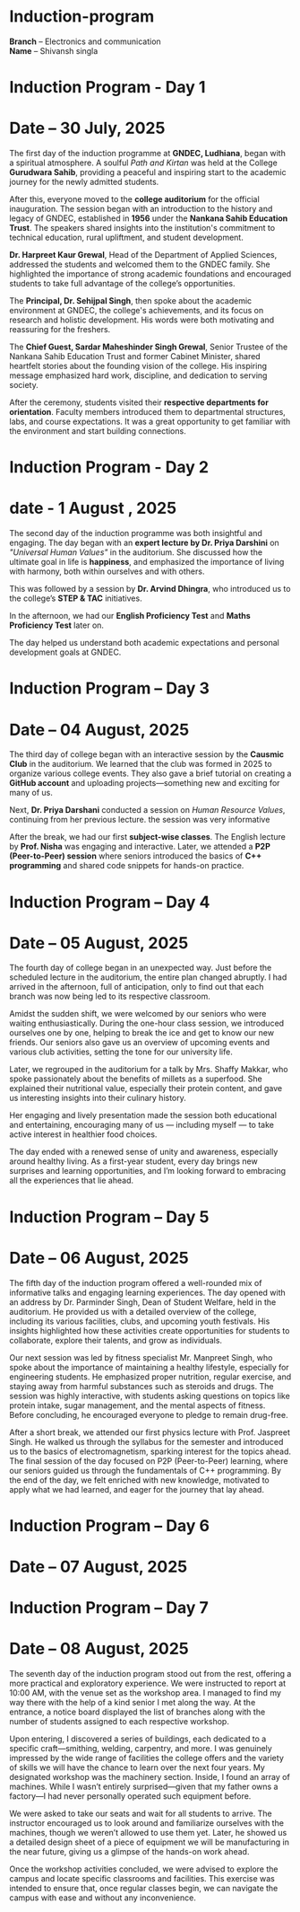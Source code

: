 # Induction-program
**Branch** – Electronics and communication  
**Name** – Shivansh singla  
# Induction Program - Day 1

# Date – 30 July, 2025  

The first day of the induction programme at **GNDEC, Ludhiana**, began with a spiritual atmosphere. A soulful *Path and Kirtan* was held at the College **Gurudwara Sahib**, providing a peaceful and inspiring start to the academic journey for the newly admitted students.

After this, everyone moved to the **college auditorium** for the official inauguration. The session began with an introduction to the history and legacy of GNDEC, established in **1956** under the **Nankana Sahib Education Trust**. The speakers shared insights into the institution's commitment to technical education, rural upliftment, and student development.

**Dr. Harpreet Kaur Grewal**, Head of the Department of Applied Sciences, addressed the students and welcomed them to the GNDEC family. She highlighted the importance of strong academic foundations and encouraged students to take full advantage of the college’s opportunities.

The **Principal, Dr. Sehijpal Singh**, then spoke about the academic environment at GNDEC, the college's achievements, and its focus on research and holistic development. His words were both motivating and reassuring for the freshers.

The **Chief Guest, Sardar Maheshinder Singh Grewal**, Senior Trustee of the Nankana Sahib Education Trust and former Cabinet Minister, shared heartfelt stories about the founding vision of the college. His inspiring message emphasized hard work, discipline, and dedication to serving society.

After the ceremony, students visited their **respective departments for orientation**. Faculty members introduced them to departmental structures, labs, and course expectations. It was a great opportunity to get familiar with the environment and start building connections.
# Induction Program - Day 2
# date - 1 August , 2025

The second day of the induction programme was both insightful and engaging. The day began with an **expert lecture by Dr. Priya Darshini** on *"Universal Human Values"* in the auditorium. She discussed how the ultimate goal in life is **happiness**, and emphasized the importance of living with harmony, both within ourselves and with others.

This was followed by a session by **Dr. Arvind Dhingra**, who introduced us to the college’s **STEP & TAC** initiatives.

In the afternoon, we had our **English Proficiency Test** and **Maths Proficiency Test** later on.

The day helped us understand both academic expectations and personal development goals at GNDEC.
# Induction Program – Day 3

# Date – 04 August, 2025

The third day of college began with an interactive session by the **Causmic Club** in the auditorium. We learned that the club was formed in 2025 to organize various college events. They also gave a brief tutorial on creating a **GitHub account** and uploading projects—something new and exciting for many of us.

Next, **Dr. Priya Darshani** conducted a session on *Human Resource Values*, continuing from her previous lecture. the session was very informative

After the break, we had our first **subject-wise classes**. The English lecture by **Prof. Nisha** was engaging and interactive. Later, we attended a **P2P (Peer-to-Peer) session** where seniors introduced the basics of **C++ programming** and shared code snippets for hands-on practice.
# Induction Program – Day 4

# Date – 05 August, 2025
The fourth day of college began in an unexpected way. Just before the scheduled lecture in the auditorium, the entire plan changed abruptly. I had arrived in the afternoon, full of anticipation, only to find out that each branch was now being led to its respective classroom.

Amidst the sudden shift, we were welcomed by our seniors who were waiting enthusiastically. During the one-hour class session, we introduced ourselves one by one, helping to break the ice and get to know our new friends. Our seniors also gave us an overview of upcoming events and various club activities, setting the tone for our university life.

Later, we regrouped in the auditorium for a talk by Mrs. Shaffy Makkar, who spoke passionately about the benefits of millets as a superfood. She explained their nutritional value, especially their protein content, and gave us interesting insights into their culinary history.

Her engaging and lively presentation made the session both educational and entertaining, encouraging many of us — including myself — to take active interest in healthier food choices.

The day ended with a renewed sense of unity and awareness, especially around healthy living. As a first-year student, every day brings new surprises and learning opportunities, and I’m looking forward to embracing all the experiences that lie ahead.
# Induction Program – Day 5

# Date – 06 August, 2025

The fifth day of the induction program offered a well-rounded mix of informative talks and engaging learning experiences. The day opened with an address by Dr. Parminder Singh, Dean of Student Welfare, held in the auditorium. He provided us with a detailed overview of the college, including its various facilities, clubs, and upcoming youth festivals. His insights highlighted how these activities create opportunities for students to collaborate, explore their talents, and grow as individuals.

Our next session was led by fitness specialist Mr. Manpreet Singh, who spoke about the importance of maintaining a healthy lifestyle, especially for engineering students. He emphasized proper nutrition, regular exercise, and staying away from harmful substances such as steroids and drugs. The session was highly interactive, with students asking questions on topics like protein intake, sugar management, and the mental aspects of fitness. Before concluding, he encouraged everyone to pledge to remain drug-free.

After a short break, we attended our first physics lecture with Prof. Jaspreet Singh. He walked us through the syllabus for the semester and introduced us to the basics of electromagnetism, sparking interest for the topics ahead. The final session of the day focused on P2P (Peer-to-Peer) learning, where our seniors guided us through the fundamentals of C++ programming. By the end of the day, we felt enriched with new knowledge, motivated to apply what we had learned, and eager for the journey that lay ahead.
# Induction Program – Day 6

# Date – 07 August, 2025

# Induction Program – Day 7
# Date – 08 August, 2025

The seventh day of the induction program stood out from the rest, offering a more practical and exploratory experience. We were instructed to report at 10:00 AM, with the venue set as the workshop area. I managed to find my way there with the help of a kind senior I met along the way. At the entrance, a notice board displayed the list of branches along with the number of students assigned to each respective workshop.

Upon entering, I discovered a series of buildings, each dedicated to a specific craft—smithing, welding, carpentry, and more. I was genuinely impressed by the wide range of facilities the college offers and the variety of skills we will have the chance to learn over the next four years. My designated workshop was the machinery section. Inside, I found an array of machines. While I wasn’t entirely surprised—given that my father owns a factory—I had never personally operated such equipment before.

We were asked to take our seats and wait for all students to arrive. The instructor encouraged us to look around and familiarize ourselves with the machines, though we weren’t allowed to use them yet. Later, he showed us a detailed design sheet of a piece of equipment we will be manufacturing in the near future, giving us a glimpse of the hands-on work ahead.

Once the workshop activities concluded, we were advised to explore the campus and locate specific classrooms and facilities. This exercise was intended to ensure that, once regular classes begin, we can navigate the campus with ease and without any inconvenience.
